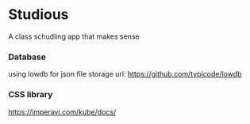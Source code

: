# Studious
A class schudling app that makes sense

### Database
using lowdb for json file storage
url:
https://github.com/typicode/lowdb 

### CSS library
https://imperavi.com/kube/docs/